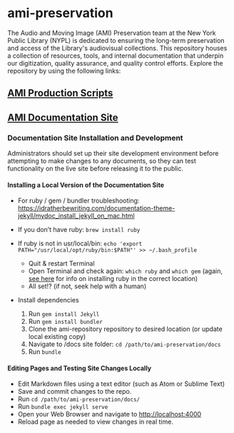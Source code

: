# ami-preservation
The Audio and Moving Image (AMI) Preservation team at the New York Public Library (NYPL) is dedicated to ensuring the long-term preservation and access of the Library's audiovisual collections. This repository houses a collection of resources, tools, and internal documentation that underpin our digitization, quality assurance, and quality control efforts. Explore the repository by using the following links:

## [AMI Production Scripts](https://github.com/NYPL/ami-preservation/tree/main/ami_scripts)
## [AMI Documentation Site](https://nypl.github.io/ami-preservation/)

### Documentation Site Installation and Development
Administrators should set up their site development environment before attempting to make changes to any documents, so they can test functionality on the live site before releasing it to the public.

#### Installing a Local Version of the Documentation Site

* For ruby / gem / bundler troubleshooting:
https://idratherbewriting.com/documentation-theme-jekyll/mydoc_install_jekyll_on_mac.html

* If you don’t have ruby: ```brew install ruby```
* If ruby is not in usr/local/bin: ```echo 'export PATH="/usr/local/opt/ruby/bin:$PATH"' >> ~/.bash_profile```

  * Quit & restart Terminal 
  * Open Terminal and check again: ```which ruby``` and ```which gem``` (again, [see here](https://idratherbewriting.com/documentation-theme-jekyll/mydoc_install_jekyll_on_mac.html) for info on installing ruby in the correct location)
  * All set!? (if not, seek help with a human)

* Install dependencies
  1. Run ```gem install Jekyll```
  2. Run ```gem install bundler```
  3. Clone the ami-repository repository to desired location (or update local existing copy)
  4. Navigate to /docs site folder: ```cd /path/to/ami-preservation/docs```
  6. Run ```bundle```

#### Editing Pages and Testing Site Changes Locally
* Edit Markdown files using a text editor (such as Atom or Sublime Text)
* Save and commit changes to the repo.
* Run ```cd /path/to/ami-preservation/docs/```
* Run ```bundle exec jekyll serve```
* Open your Web Browser and navigate to [http://localhost:4000](http://localhost:4000)
* Reload page as needed to view changes in real time.
